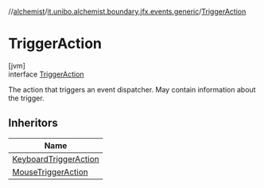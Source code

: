//[alchemist](../../../index.md)/[it.unibo.alchemist.boundary.jfx.events.generic](../index.md)/[TriggerAction](index.md)

# TriggerAction

[jvm]\
interface [TriggerAction](index.md)

The action that triggers an event dispatcher. May contain information about the trigger.

## Inheritors

| Name |
|---|
| [KeyboardTriggerAction](../../it.unibo.alchemist.boundary.jfx.events.keyboard/-keyboard-trigger-action/index.md) |
| [MouseTriggerAction](../../it.unibo.alchemist.boundary.jfx.events.mouse/-mouse-trigger-action/index.md) |

